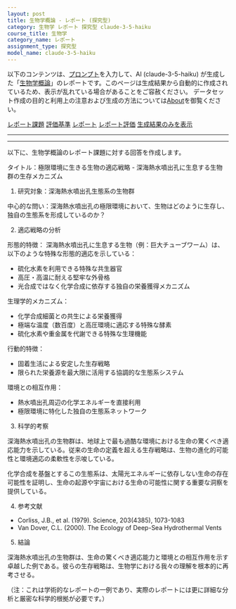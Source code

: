 ```yaml
---
layout: post
title: 生物学概論 - レポート (探究型)
category: 生物学 レポート 探究型 claude-3-5-haiku
course_title: 生物学
category_name: レポート
assignment_type: 探究型
model_name: claude-3-5-haiku
---
```


以下のコンテンツは、[プロンプト](https://github.com/takedatoshiyuki/synthetic_assignments/tree/main/generated/生物学/claude-3-5-haiku/prompt_レポート-探究型.md)を入力して、AI (claude-3-5-haiku) が生成した「[生物学概論](/contents/生物学/)」のレポートです。このページは生成結果から自動的に作成されているため、表示が乱れている場合があることをご容赦ください。
データセット作成の目的と利用上の注意および生成の方法については[About](/About)を御覧ください。

[レポート課題](../レポート課題-探究型)
[評価基準](../評価基準-探究型)
[レポート](../レポート-探究型)
[レポート評価](../レポート評価-探究型)
[生成結果のみを表示](https://github.com/takedatoshiyuki/synthetic_assignments/tree/main/generated/生物学/claude-3-5-haiku/レポート-探究型.md)
  

***
***
  
以下に、生物学概論のレポート課題に対する回答を作成します。

タイトル：極限環境に生きる生物の適応戦略 - 深海熱水噴出孔に生息する生物群の生存メカニズム

1. 研究対象：深海熱水噴出孔生態系の生物群

中心的な問い：深海熱水噴出孔の極限環境において、生物はどのように生存し、独自の生態系を形成しているのか？

2. 適応戦略の分析

形態的特徴：
深海熱水噴出孔に生息する生物（例：巨大チューブワーム）は、以下のような特殊な形態的適応を示している：
- 硫化水素を利用できる特殊な共生器官
- 高圧・高温に耐える堅牢な外骨格
- 光合成ではなく化学合成に依存する独自の栄養獲得メカニズム

生理学的メカニズム：
- 化学合成細菌との共生による栄養獲得
- 極端な温度（数百度）と高圧環境に適応する特殊な酵素
- 硫化水素や重金属を代謝できる特殊な生理機能

行動的特徴：
- 固着生活による安定した生存戦略
- 限られた栄養源を最大限に活用する協調的な生態系システム

環境との相互作用：
- 熱水噴出孔周辺の化学エネルギーを直接利用
- 極限環境に特化した独自の生態系ネットワーク

3. 科学的考察

深海熱水噴出孔の生物群は、地球上で最も過酷な環境における生命の驚くべき適応能力を示している。従来の生命の定義を超える生存戦略は、生物の進化的可能性と環境適応の柔軟性を示唆している。

化学合成を基盤とするこの生態系は、太陽光エネルギーに依存しない生命の存在可能性を証明し、生命の起源や宇宙における生命の可能性に関する重要な洞察を提供している。

4. 参考文献
- Corliss, J.B., et al. (1979). Science, 203(4385), 1073-1083
- Van Dover, C.L. (2000). The Ecology of Deep-Sea Hydrothermal Vents

5. 結論

深海熱水噴出孔の生物群は、生命の驚くべき適応能力と環境との相互作用を示す卓越した例である。彼らの生存戦略は、生物学における我々の理解を根本的に再考させる。

（注：これは学術的なレポートの一例であり、実際のレポートには更に詳細な分析と厳密な科学的根拠が必要です。）
